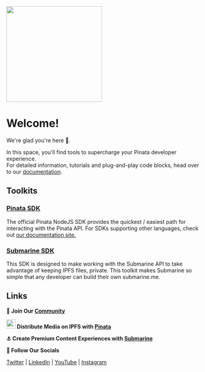 <img src="https://assets.pinata.cloud/pinnieMain.png" width="250"   />

# Welcome!

We're glad you're here 🎉.

In this space, you'll find tools to supercharge your Pinata developer experience.</br>
For detailed information, tutorials and plug-and-play code blocks, head over to our [documentation](https://docs.pinata.cloud/).

## Toolkits

### [Pinata SDK](https://github.com/PinataCloud/Pinata-SDK)
The official Pinata NodeJS SDK provides the quickest / easiest path for interacting with the Pinata API. For SDKs supporting other languages, check out [our documentation site.](https://docs.pinata.cloud/sdks)

### [Submarine SDK](https://github.com/PinataCloud/pinata-submarine)
This SDK is designed to make working with the Submarine API to take advantage of keeping IPFS files, private. This toolkit makes Submarine so simple that any developer can build their own submarine.me.

## Links

**👾 Join Our [Community](https://discord.com/invite/pinata)**

**<img src="https://assets.pinata.cloud/pinnie.png" width="24"/> Distribute Media on IPFS with [Pinata](https://www.pinata.cloud/)**

**⚓ Create Premium Content Experiences with [Submarine](https://www.pinata.cloud/submarine)**

**📲 Follow Our Socials**

[Twitter](https://twitter.com/pinatacloud) | [LinkedIn](https://www.linkedin.com/company/pinatacloud) | [YouTube](https://www.youtube.com/c/Pinatacloud) | [Instagram](https://www.instagram.com/pinata.cloud/)
